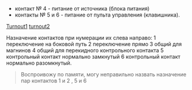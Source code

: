 * контакт № 4 - питание от источника (блока питания)
* контакты № 5 и 6 - питание от пульта управления (клавишника).

[Turnout1](https://github.com/sirmax123/dccpi-mm/blob/master/documentation/old_pico/turnout/PICO_Turnout_1.jpg)
[turnout2](https://github.com/sirmax123/dccpi-mm/blob/master/documentation/old_pico/turnout/PICO_Turnout_2.jpg)

Назначение контактов при нумерации их слева направо:
1 переключение на боковой путь
2 переключение прямо
3 общий для магнинов
4 общий для перекидного контрольного контакта
5 контрольный контакт нормально замкнутый
6 контрольный контакт нормально разомкнутый.
>Воспроивожу по памяти, могу неправильно назвать назначение пар контактов 1 и 2 , 5 и 6
